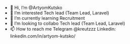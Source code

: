 - 👋 Hi, I’m @ArtyomKutsko
- 👀 I’m interested Tech lead (Team Lead, Laravel) 
- 🌱 I’m currently learning Recruitment 
- 💞️ I’m looking to collabo Tech lead (Team Lead, Laravel) 
- 📫 How to reach me Telegram @kreutzzz
Linkedin: linkedin.com/in/artyom-kutsko/

<!---
ArtyomKutsko/ArtyomKutsko is a ✨ special ✨ repository because its `README.md` (this file) appears on your GitHub profile.
You can click the Preview link to take a look at your changes.
--->
